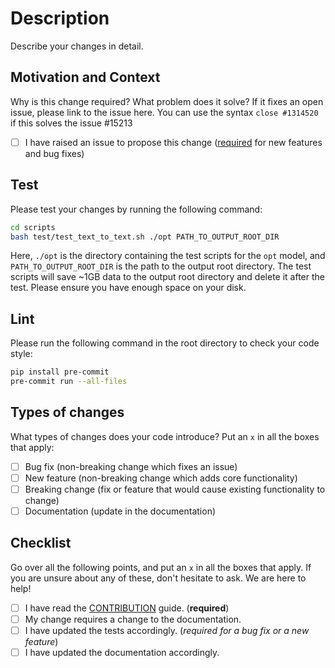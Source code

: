 # Description

Describe your changes in detail.

## Motivation and Context

Why is this change required? What problem does it solve?
If it fixes an open issue, please link to the issue here.
You can use the syntax `close #1314520` if this solves the issue #15213

- [ ] I have raised an issue to propose this change ([required](https://github.com/PKU-Alignment/align-anything/issues) for new features and bug fixes)

## Test

Please test your changes by running the following command:

```bash
cd scripts
bash test/test_text_to_text.sh ./opt PATH_TO_OUTPUT_ROOT_DIR
```

Here, `./opt` is the directory containing the test scripts for the `opt` model, and `PATH_TO_OUTPUT_ROOT_DIR` is the path to the output root directory. The test scripts will save ~1GB data to the output root directory and delete it after the test. Please ensure you have enough space on your disk.

## Lint

Please run the following command in the root directory to check your code style:

```bash
pip install pre-commit
pre-commit run --all-files
```

## Types of changes

What types of changes does your code introduce? Put an `x` in all the boxes that apply:

- [ ] Bug fix (non-breaking change which fixes an issue)
- [ ] New feature (non-breaking change which adds core functionality)
- [ ] Breaking change (fix or feature that would cause existing functionality to change)
- [ ] Documentation (update in the documentation)

## Checklist

Go over all the following points, and put an `x` in all the boxes that apply.
If you are unsure about any of these, don't hesitate to ask. We are here to help!

- [ ] I have read the [CONTRIBUTION](https://github.com/PKU-Alignment/align-anything/blob/HEAD/.github/CONTRIBUTING.md) guide. (**required**)
- [ ] My change requires a change to the documentation.
- [ ] I have updated the tests accordingly. (*required for a bug fix or a new feature*)
- [ ] I have updated the documentation accordingly.
